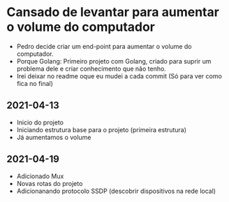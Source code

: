 # Cansado de levantar para aumentar o volume do computador

- Pedro decide criar um end-point para aumentar o volume do computador.
- Porque Golang: Primeiro projeto com Golang, criado para suprir um problema dele e criar conhecimento que não tenho.
- Irei deixar no readme oque eu mudei a cada commit (Só para ver como fica no final)

## 2021-04-13

- Inicio do projeto
- Iniciando estrutura base para o projeto (primeira estrutura)
- Já aumentamos o volume

## 2021-04-19

- Adicionado Mux
- Novas rotas do projeto
- Adicionanando protocolo SSDP (descobrir dispositivos na rede local)

